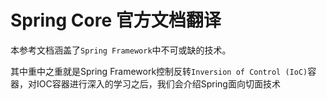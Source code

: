 # Spring Core 官方文档翻译

本参考文档涵盖了`Spring Framework`中不可或缺的技术。

其中重中之重就是Spring Framework控制反转`Inversion of Control (IoC)`容器，对IOC容器进行深入的学习之后，我们会介绍Spring面向切面技术

